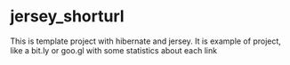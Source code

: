 # jersey_shorturl

This is template project with hibernate and jersey.
It is example of project, like a bit.ly or goo.gl with some statistics about each link
